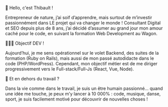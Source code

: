 👋 Hello, c'est Thibault !

Entrepreneur de nature, j’ai soif d’apprendre, mais surtout de m’investir passionnément dans LE projet qui va changer le monde ! Consultant Digital et SEO depuis plus de 8 ans, j’ai décidé d’assumer au grand jour mon amour caché pour le code, en suivant la formation Web Development au Wagon.

🧑🏻‍💻 Objectif DEV !

Aujourd’hui, je me sens opérationnel sur le volet Backend, des suites de la formation (Ruby on Rails), mais aussi de mon passé autodidacte dans le code (PHP/WordPress). Cependant, mon objectif métier est de me diriger progressivement vers le Full-stack/Full-Js (React, Vue, Node).

🤩 Et en dehors du travail ?

Dans la vie comme dans le travail, je suis un être humain passionné… quand une idée me touche, je peux m’y lancer à 10 000% : code, musique, danse, sport, je suis facilement motivé pour découvrir de nouvelles choses !
